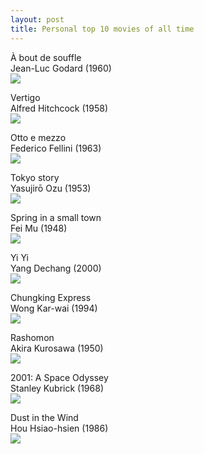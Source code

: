```yaml
---
layout: post
title: Personal top 10 movies of all time
---
```


À bout de souffle    
Jean-Luc Godard (1960)    
![](https://upload.wikimedia.org/wikipedia/en/3/3f/À_bout_de_souffle_%28movie_poster%29.jpg)

Vertigo    
Alfred Hitchcock (1958)    
![](https://upload.wikimedia.org/wikipedia/commons/7/75/Vertigomovie_restoration.jpg)

Otto e mezzo    
Federico Fellini (1963)    
![](https://upload.wikimedia.org/wikipedia/en/4/46/8Mezzo.jpg)

Tokyo story    
Yasujirō Ozu (1953)    
![](https://upload.wikimedia.org/wikipedia/commons/8/86/Tokyo_monogatari_poster.jpg)

Spring in a small town    
Fei Mu (1948)    
![](https://upload.wikimedia.org/wikipedia/commons/5/52/Spring_in_a_Small_Town_poster.jpg)

Yi Yi    
Yang Dechang (2000)    
![](https://upload.wikimedia.org/wikipedia/en/5/5c/Yiyiposter.jpg)

Chungking Express    
Wong Kar-wai (1994)    
![](https://upload.wikimedia.org/wikipedia/en/c/c0/Chungking_Express.jpg)

Rashomon    
Akira Kurosawa (1950)    
![](https://upload.wikimedia.org/wikipedia/commons/a/a7/Rashomon_poster_2.jpg)

2001: A Space Odyssey    
Stanley Kubrick (1968)    
![](https://upload.wikimedia.org/wikipedia/en/1/11/2001_A_Space_Odyssey_%281968%29.png)

Dust in the Wind    
Hou Hsiao-hsien (1986)    
![](https://upload.wikimedia.org/wikipedia/en/5/58/Dust_in_the_wind%281986_film%29_poster.jpg)
